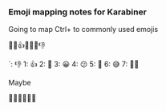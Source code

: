 ### Emoji mapping notes for Karabiner

Going to map Ctrl+<numbers> to commonly used emojis

🙂😀👍🤔🤷‍♂️👎

`: 👎
1: 👍
2: 🙂
3: 😀
4: 😕
5: 🤔
6: 😅
7: 🤷‍♂️

Maybe

👋🤗🥳😕😅🚀